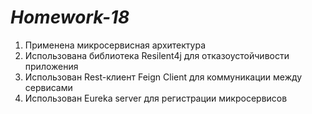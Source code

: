 # *Homework-18*

1. Применена микросервисная архитектура
2. Использована библиотека Resilent4j для отказоустойчивости приложения
3. Использован Rest-клиент Feign Client для коммуникации между сервисами
4. Использован Eureka server для регистрации микросервисов
